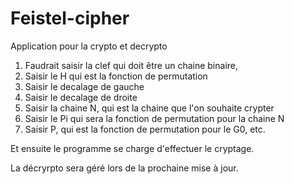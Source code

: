 # Feistel-cipher
 
Application pour la crypto et decrypto

1. Faudrait saisir la clef qui doit être un chaine binaire,
2. Saisir le H qui est la fonction de permutation
3. Saisir le decalage de gauche
4. Saisir le decalage de droite
5. Saisir la chaine N, qui est  la chaine que l'on souhaite crypter
6. Saisir le Pi qui sera la fonction de permutation pour la chaine N
7. Saisir P, qui est la fonction de permutation pour le G0, etc.

Et ensuite le programme se charge d'effectuer le cryptage.

La décryrpto sera géré lors de la prochaine mise à jour.